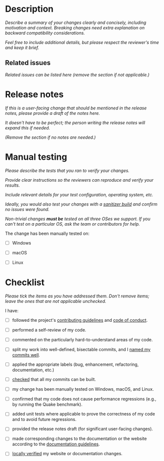 # Description

_Describe a summary of your changes clearly and concisely, including motivation and context._
_Breaking changes need extra explanation on backward compatibility considerations._

_Feel free to include additional details, but please respect the reviewer's time and keep it brief._


## Related issues

_Related issues can be listed here (remove the section if not applicable.)_


# Release notes

_If this is a user-facing change that should be mentioned in the release notes, please provide a draft of the notes here._

_It doesn't have to be perfect; the person writing the release notes will expand this if needed._

_(Remove the section if no notes are needed.)_


# Manual testing

_Please describe the tests that you ran to verify your changes._

_Provide clear instructions so the reviewers can reproduce and verify your results._

_Include relevant details for your test configuration, operating system, etc._

_Ideally, you would also test your changes with a [sanitizer build](https://github.com/dosbox-staging/dosbox-staging/blob/main/BUILD.md#make-a-sanitizer-build) and confirm no issues were found._

_Non-trivial changes **must be** tested on all three OSes we support. If you can't test on a particular OS, ask the team or contributors for help._

The change has been manually tested on:

- [ ] Windows
- [ ] macOS
- [ ] Linux


# Checklist

_Please tick the items as you have addressed them. Don't remove items; leave the ones that are not applicable unchecked._

I have:

- [ ] followed the project's [contributing guidelines](https://github.com/dosbox-staging/dosbox-staging/blob/master/CONTRIBUTING.md) and [code of conduct](https://github.com/dosbox-staging/dosbox-staging/blob/master/CODE_OF_CONDUCT.md).
- [ ] performed a self-review of my code.
- [ ] commented on the particularly hard-to-understand areas of my code.
- [ ] split my work into well-defined, bisectable commits, and I [named my commits well](https://github.com/dosbox-staging/dosbox-staging/blob/main/CONTRIBUTING.md#commit-messages).
- [ ] applied the appropriate labels (bug, enhancement, refactoring, documentation, etc.)
- [ ] [checked](https://github.com/dosbox-staging/dosbox-staging/blob/main/scripts/compile_commits.sh) that all my commits can be built.
- [ ] my change has been manually tested on Windows, macOS, and Linux.
- [ ] confirmed that my code does not cause performance regressions (e.g., by running the Quake benchmark).
- [ ] added unit tests where applicable to prove the correctness of my code and to avoid future regressions.
- [ ] provided the release notes draft (for significant user-facing changes).
- [ ] made corresponding changes to the documentation or the website according to the [documentation guidelines](https://github.com/dosbox-staging/dosbox-staging/blob/main/DOCUMENTATION.md).
- [ ] [locally verified](https://github.com/dosbox-staging/dosbox-staging/blob/main/DOCUMENTATION.md#previewing-documentation-changes-locally) my website or documentation changes.

